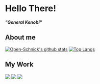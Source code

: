 # Hello There!
##### "General Kenobi"
## About me
[![Open-Schnick's github stats](https://github-readme-stats.vercel.app/api?username=open-schnick&count_private=true&show_icons=true&theme=dark)](https://github.com/anuraghazra/github-readme-stats)
[![Top Langs](https://github-readme-stats.vercel.app/api/top-langs/?username=open-schnick&count_private=true&show_icons=true&theme=dark&hide=html,css&layout=compact)](https://github.com/anuraghazra/github-readme-stats)
## My Work
<a href="https://github.com/open-schnick/JavaLogger">
  <img align="center" src="https://github-readme-stats.vercel.app/api/pin/?username=open-schnick&repo=javalogger&theme=dark" />
</a>    
<a href="https://github.com/FileFighter/RestApi">
  <img align="center" src="https://github-readme-stats.vercel.app/api/pin/?username=filefighter&repo=restapi&theme=dark" />
</a>
<a href="https://github.com/FileFighter/ClientSetup">
  <img align="center" src="https://github-readme-stats.vercel.app/api/pin/?username=filefighter&repo=clientsetup&theme=dark" />
</a>
